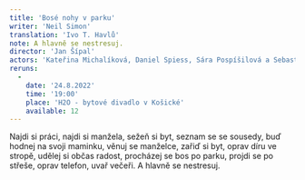 ```yaml
---
title: 'Bosé nohy v parku'
writer: 'Neil Simon'
translation: 'Ivo T. Havlů'
note: A hlavně se nestresuj.
director: 'Jan Šípal'
actors: 'Kateřina Michalíková, Daniel Spiess, Sára Pospíšilová a Sebastian Vopěnka. V roli Opraváře telefonů jako hostující hvězda hraje student Katedry činoherního divadla DAMU Prokop Košář.'
reruns:
  -
    date: '24.8.2022'
    time: '19:00'
    place: 'H2O - bytové divadlo v Košické'
    available: 12
---
```

Najdi si práci, najdi si manžela, sežeň si byt, seznam se se sousedy, buď hodnej na svoji maminku, věnuj se manželce, zařiď si byt, oprav díru ve stropě, udělej si občas radost, procházej se bos po parku, projdi se po střeše, oprav telefon, uvař večeři.
A hlavně se nestresuj.
